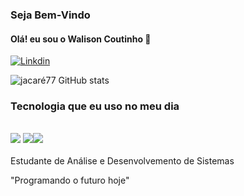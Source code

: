 ### Seja Bem-Vindo
#### Olá! eu sou o Walison Coutinho 👋
[![Linkdin](https://img.shields.io/badge/LinkedIn-0077B5?style=for-the-badge&logo=linkedin&logoColor=white)](https://www.linkedin.com/in/walison-coutinho-4b867624a/)

![jacaré77 GitHub stats](https://github-readme-stats.vercel.app/api?username=JaCare77&show_icons=true&theme=tokyonight)

### Tecnologia que eu uso no meu dia
<div style="display: inline_block"><br/>
<img src =https://img.shields.io/badge/C%23-239120?style=for-the-badge&logo=c-sharp&logoColor=white />
<img src =https://img.shields.io/badge/Python-3776AB?style=for-the-badge&logo=python&logoColor=white /><img src =https://img.shields.io/badge/SAP-0FAAFF?style=for-the-badge&logo=sap&logoColor=white

</div><br/>
<br/>
Estudante de Análise e Desenvolvemento de Sistemas 

"Programando o futuro hoje"
